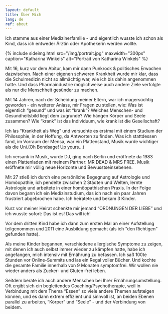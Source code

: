 ```yaml
---
layout: default
title: Über Mich
lang: de
ref: about
---
```

Ich stamme aus einer Medizinerfamilie - und eigentlich wusste ich schon
als Kind, dass ich entweder Ärztin oder Apothekerin werden wollte.

{% include sideimg.html src="/img/portrait.jpg" maxwidth="300px" caption="Katharina Winkels" alt="Portrait von Katharina Winkels" %}

Mit 16, kurz vor dem Abitur, kam mir dann Punkrock & politisches
Erwachen dazwischen. Nach einer eigenen schweren Krankheit wurde mir klar,
dass die Schulmedizin nicht so allmächtig war, wie ich bis dahin angenommen
hatte. Und dass Pharmaindustrie möglichweise auch andere Ziele verfolgte
als nur die Menschheit gesünder zu machen.

Mit 14 Jahren, nach der Scheidung meiner Eltern, war ich magersüchtig
geworden - ein weiterer Anlass, mir Fragen zu stellen, wie: Was ist
eigentlich <q>gesund</q> und was ist <q>krank</q>? Welches Menschen- und
Gesundheitsbild liegt dem zugrunde? Wie hängen Körper und Seele
zusammen? Wie <q>krank</q> ist das Individuum, wie krank ist die Gesellschaft?

Ich las <q>Krankheit als Weg</q> und versuchte es erstmal mit einem Studium
der Philosophie, in der Hoffung, da Antworten zu finden. Was ich
stattdessen fand, im Vorraum der Mensa, war ein Plattenstand, Musik wurde
wichtiger als die Uni.(Oh Bondsage! Up yours...)

Ich versank in Musik, wurde DJ, ging nach Berlin und eröffnete da 1983
einen Plattenladen mit meinem Partner: MR DEAD & MRS FREE. Musik
eröffnete mir völlig neue Horizonte und Bewusstseinsebenen.

Mit 27 stieß ich durch eine persönliche Begegnung auf Astrologie und
Homöopathie, ich pendelte zwischen 2 Städten und Welten, lernte
Astrologie und arbeitete in einer homöopathischen Praxis. In der Folge
davon begann ich ein Medizinstudium, das ich nach ein paar Jahren
frustriert abgebrochen habe. Ich heiratete und bekam 3 Kinder.

Kurz vor meiner Heirat schenkte mir jemand <q>ORDNUNGEN DER LIEBE</q> und ich
wusste sofort: Das ist es! Das will ich!

Vor dem dritten Kind habe ich dann zum ersten Mal an einer Aufstellung
teilgenommen und 2011 eine Ausbildung gemacht (als ich <q>den Richtigen</q>
gefunden hatte).

Als meine Kinder begannen, verschiedene allergische Symptome zu zeigen,
mit denen ich auch selbst immer wieder zu kämpfen hatte, habe ich
angefangen, mich intensiv mit Ernährung zu befassen. Ich saß 100te
Stunden vor Online-Summits und las ein Regal voller Bücher. Und kochte
die gesamte Familie innerhalb von 9 Monaten symptomfrei. Wir wollen nie
wieder anders als Zucker- und Gluten-frei leben.

Seitdem berate ich auch andere Menschen bei Ihrer Ernährungsumstellung.
Oft ergibt sich ein begleitendes Coaching/Psychotherapie, weil in
Verbindung mit dem Thema <q>Essen</q> so viele andere Themen aufsteigen können,
und es dann extrem effizient und sinnvoll ist, an beiden Ebenen parallel
zu arbeiten, <q>Körper</q> und <q>Seele</q> - und der Verbindung von beidem.
